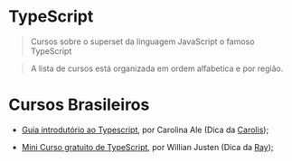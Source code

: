# TypeScript
> Cursos sobre o superset da linguagem JavaScript o famoso TypeScript

> A lista de cursos está organizada em ordem alfabetica e por região.


# Cursos Brasileiros
- [Guia introdutório ao Typescript](https://github.com/Carolis/typescript4noobs), por Carolina Ale (Dica da [Carolis](https://twitter.com/caroliscaroles));

- [Mini Curso gratuito de TypeScript](https://willianjusten.com.br/mini-curso-gratuito-de-typescript/), por Willian Justen (Dica da [Ray](https://linkedin.com/in/rayanepimentel));